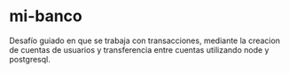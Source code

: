 # mi-banco
Desafío guiado en que se trabaja con transacciones, mediante la creacion de cuentas de usuarios y transferencia entre cuentas utilizando node y postgresql.
